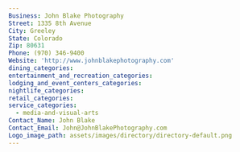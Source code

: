 ```yaml
---
Business: John Blake Photography
Street: 1335 8th Avenue
City: Greeley
State: Colorado
Zip: 80631
Phone: (970) 346-9400
Website: 'http://www.johnblakephotography.com'
dining_categories:
entertainment_and_recreation_categories:
lodging_and_event_centers_categories:
nightlife_categories:
retail_categories:
service_categories:
  - media-and-visual-arts
Contact_Name: John Blake
Contact_Email: John@JohnBlakePhotography.com
Logo_image_path: assets/images/directory/directory-default.png
---
```



